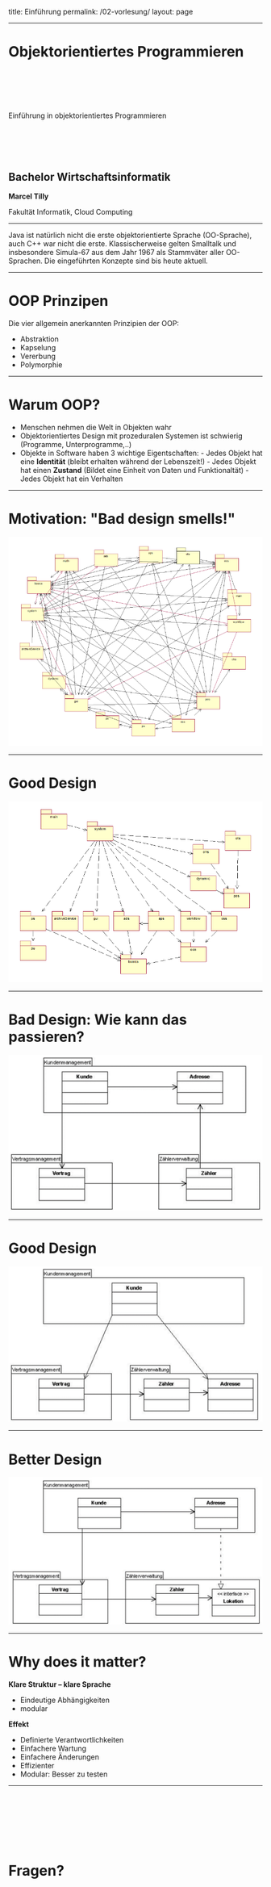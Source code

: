 
title: Einführung
permalink: /02-vorlesung/
layout: page

---


# Objektorientiertes Programmieren


<div style="margin-top: 20%"></div>
Einführung in objektorientiertes Programmieren



<div style="margin-top: 20%"></div>

## Bachelor Wirtschaftsinformatik

**Marcel Tilly**

Fakultät Informatik, Cloud Computing

---
Java ist natürlich nicht die erste objektorientierte Sprache (OO-Sprache), auch C++ war nicht die erste. Klassischerweise gelten Smalltalk und insbesondere Simula-67 aus dem Jahr 1967 als Stammväter aller OO-Sprachen. Die eingeführten Konzepte sind bis heute aktuell.

---
# OOP Prinzipen 

Die vier allgemein anerkannten Prinzipien der OOP:

- Abstraktion
- Kapselung
- Vererbung
- Polymorphie

---
# Warum OOP?

- Menschen nehmen die Welt in Objekten wahr
- Objektorientiertes Design mit prozeduralen Systemen ist schwierig (Programme, Unterprogramme,..)
- Objekte in Software haben 3 wichtige Eigentschaften:
      - Jedes Objekt hat eine **Identität** (bleibt erhalten während der Lebenszeit!)
      - Jedes Objekt hat einen **Zustand** (Bildet eine Einheit von Daten und Funktionaltät)
      - Jedes Objekt hat ein Verhalten

---
# Motivation: "Bad design smells!"
![](cheops_bad.png)

---

# Good Design

![](cheops_good.png)

---

# Bad Design: Wie kann das passieren?

![](circle.png)

---

# Good Design

![](umzug.png)

---

# Better Design

![](interface.png)

---


# Why does it matter?

**Klare Struktur – klare Sprache**
- Eindeutige Abhängigkeiten
- modular

**Effekt**
- Definierte Verantwortlichkeiten
- Einfachere Wartung
- Einfachere Änderungen
- Effizienter
- Modular: Besser zu testen

---

<div style="margin-top: 30%"></div>

# Fragen?
